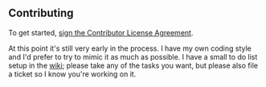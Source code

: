 ## Contributing
To get started, <a href="http://www.clahub.com/agreements/13/balistica">sign the Contributor License Agreement</a>.
 
At this point it's still very early in the process. I have my own coding style
and I'd prefer to try to mimic it as much as possible. I have a small to do list
setup in the [wiki](https://github.com/steveno/balistica/wiki/To-Do); please take 
any of the tasks you want, but please also file a ticket so I know you're working on it.

